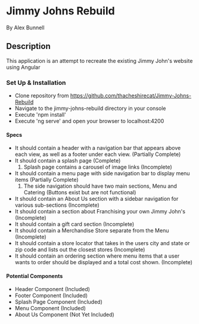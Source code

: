 # Jimmy Johns Rebuild

By Alex Bunnell

## Description

This application is an attempt to recreate the existing Jimmy John's website using Angular

### Set Up & Installation
  * Clone repository from https://github.com/thacheshirecat/Jimmy-Johns-Rebuild
  * Navigate to the jimmy-johns-rebuild directory in your console
  * Execute 'npm install'
  * Execute 'ng serve' and open your browser to localhost:4200

#### Specs
* It should contain a header with a navigation bar that appears above each view, as well as a footer under each view. (Partially Complete)
* It should contain a splash page (Complete)
  1. Splash page contains a carousel of image links (Incomplete)
* It should contain a menu page with side navigation bar to display menu items (Partially Complete)
  1. The side navigation should have two main sections, Menu and Catering (Buttons exist but are not functional)
* It should contain an About Us section with a sidebar navigation for various sub-sections (Incomplete)
* It should contain a section about Franchising your own Jimmy John's (Incomplete)
* It should contain a gift card section (Incomplete)
* It should contain a Merchandise Store separate from the Menu (Incomplete)
* It should contain a store locator that takes in the users city and state or zip code and lists out the closest stores (Incomplete)
* It should contain an ordering section where menu items that a user wants to order should be displayed and a total cost shown. (Incomplete)

#### Potential Components
 * Header Component (Included)
 * Footer Component (Included)
 * Splash Page Component (Included)
 * Menu Component (Included)
 * About Us Component (Not Yet Included)

